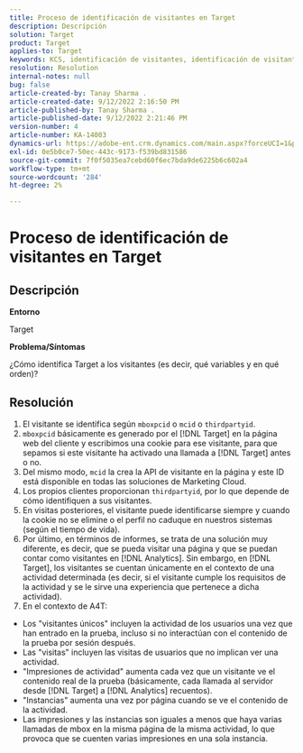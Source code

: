 ```yaml
---
title: Proceso de identificación de visitantes en Target
description: Descripción
solution: Target
product: Target
applies-to: Target
keywords: KCS, identificación de visitantes, identificación de visitantes
resolution: Resolution
internal-notes: null
bug: false
article-created-by: Tanay Sharma .
article-created-date: 9/12/2022 2:16:50 PM
article-published-by: Tanay Sharma .
article-published-date: 9/12/2022 2:21:46 PM
version-number: 4
article-number: KA-14003
dynamics-url: https://adobe-ent.crm.dynamics.com/main.aspx?forceUCI=1&pagetype=entityrecord&etn=knowledgearticle&id=31f96d89-a532-ed11-9db1-002248086735
exl-id: 0e5b0ce7-50ec-443c-9173-f539bd831586
source-git-commit: 7f0f5035ea7cebd60f6ec7bda9de6225b6c602a4
workflow-type: tm+mt
source-wordcount: '284'
ht-degree: 2%

---
```


# Proceso de identificación de visitantes en Target

## Descripción


<b>Entorno</b>

Target



<b>Problema/Síntomas</b>

¿Cómo identifica Target a los visitantes (es decir, qué variables y en qué orden)?


## Resolución


1. El visitante se identifica según `mboxpcid` o `mcid` o `thirdpartyid`.
2. `mboxpcid` básicamente es generado por el [!DNL Target] en la página web del cliente y escribimos una cookie para ese visitante, para que sepamos si este visitante ha activado una llamada a [!DNL Target] antes o no.
3. Del mismo modo, `mcid` la crea la API de visitante en la página y este ID está disponible en todas las soluciones de Marketing Cloud.
4. Los propios clientes proporcionan `thirdpartyid`, por lo que depende de cómo identifiquen a sus visitantes.
5. En visitas posteriores, el visitante puede identificarse siempre y cuando la cookie no se elimine o el perfil no caduque en nuestros sistemas (según el tiempo de vida).
6. Por último, en términos de informes, se trata de una solución muy diferente, es decir, que se pueda visitar una página y que se puedan contar como visitantes en [!DNL Analytics]. Sin embargo, en [!DNL Target], los visitantes se cuentan únicamente en el contexto de una actividad determinada (es decir, si el visitante cumple los requisitos de la actividad y se le sirve una experiencia que pertenece a dicha actividad).
7. En el contexto de A4T:


- Los &quot;visitantes únicos&quot; incluyen la actividad de los usuarios una vez que han entrado en la prueba, incluso si no interactúan con el contenido de la prueba por sesión después.
- Las &quot;visitas&quot; incluyen las visitas de usuarios que no implican ver una actividad.
- &quot;Impresiones de actividad&quot; aumenta cada vez que un visitante ve el contenido real de la prueba (básicamente, cada llamada al servidor desde [!DNL Target] a [!DNL Analytics] recuentos).
- &quot;Instancias&quot; aumenta una vez por página cuando se ve el contenido de la actividad.
- Las impresiones y las instancias son iguales a menos que haya varias llamadas de mbox en la misma página de la misma actividad, lo que provoca que se cuenten varias impresiones en una sola instancia.
